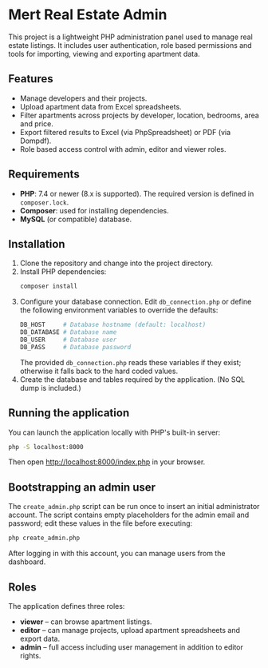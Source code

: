 # Mert Real Estate Admin

This project is a lightweight PHP administration panel used to manage real estate
listings. It includes user authentication, role based permissions and tools for
importing, viewing and exporting apartment data.

## Features

- Manage developers and their projects.
- Upload apartment data from Excel spreadsheets.
- Filter apartments across projects by developer, location, bedrooms, area and price.
- Export filtered results to Excel (via PhpSpreadsheet) or PDF (via Dompdf).
- Role based access control with admin, editor and viewer roles.

## Requirements

- **PHP**: 7.4 or newer (8.x is supported). The required version is defined in `composer.lock`.
- **Composer**: used for installing dependencies.
- **MySQL** (or compatible) database.

## Installation

1. Clone the repository and change into the project directory.
2. Install PHP dependencies:
   ```bash
   composer install
   ```
3. Configure your database connection. Edit `db_connection.php` or define the following environment variables to override the defaults:
   ```bash
   DB_HOST     # Database hostname (default: localhost)
   DB_DATABASE # Database name
   DB_USER     # Database user
   DB_PASS     # Database password
   ```
   The provided `db_connection.php` reads these variables if they exist; otherwise it falls back to the hard coded values.
4. Create the database and tables required by the application. (No SQL dump is included.)

## Running the application

You can launch the application locally with PHP's built-in server:

```bash
php -S localhost:8000
```

Then open [http://localhost:8000/index.php](http://localhost:8000/index.php) in your browser.

## Bootstrapping an admin user

The `create_admin.php` script can be run once to insert an initial administrator account. The script contains empty placeholders for the admin email and password; edit these values in the file before executing:

```bash
php create_admin.php
```

After logging in with this account, you can manage users from the dashboard.


## Roles

The application defines three roles:

- **viewer** – can browse apartment listings.
- **editor** – can manage projects, upload apartment spreadsheets and export data.
- **admin** – full access including user management in addition to editor rights.
